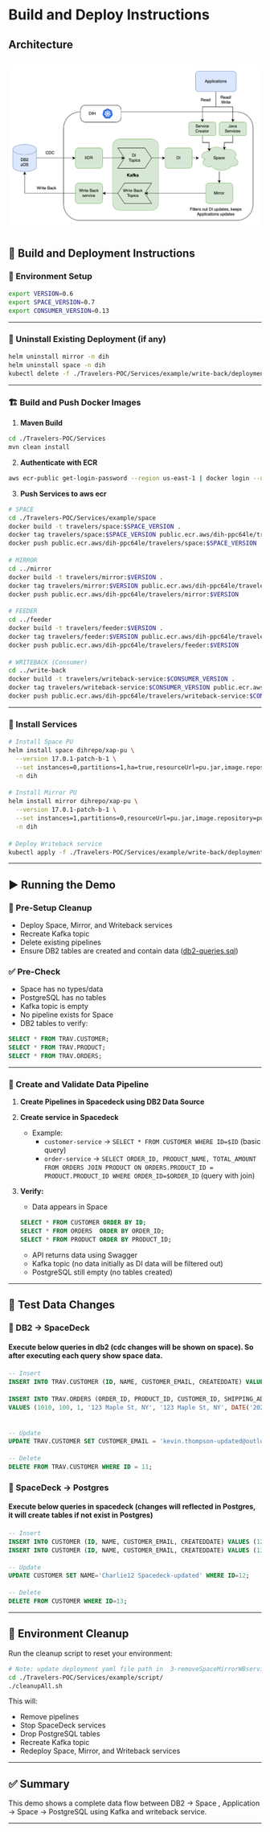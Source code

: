 # Build and Deploy Instructions

## Architecture   
![travelers-architecture.png](image/travelers-architecture.png)
---

## 🔧 Build and Deployment Instructions

### 🔁 Environment Setup

```sh
export VERSION=0.6
export SPACE_VERSION=0.7
export CONSUMER_VERSION=0.13
```

---

### 🚫 Uninstall Existing Deployment (if any)

```sh
helm uninstall mirror -n dih
helm uninstall space -n dih
kubectl delete -f ./Travelers-POC/Services/example/write-back/deployment.yaml
```

---

### 🏗️ Build and Push Docker Images

1. **Maven Build**

```sh
cd ./Travelers-POC/Services
mvn clean install
```

2. **Authenticate with ECR**

```sh
aws ecr-public get-login-password --region us-east-1 | docker login --username AWS --password-stdin public.ecr.aws/dih-ppc64le
```

3. **Push Services to aws ecr**

```sh
# SPACE
cd ./Travelers-POC/Services/example/space
docker build -t travelers/space:$SPACE_VERSION .
docker tag travelers/space:$SPACE_VERSION public.ecr.aws/dih-ppc64le/travelers/space:$SPACE_VERSION
docker push public.ecr.aws/dih-ppc64le/travelers/space:$SPACE_VERSION

# MIRROR
cd ../mirror
docker build -t travelers/mirror:$VERSION .
docker tag travelers/mirror:$VERSION public.ecr.aws/dih-ppc64le/travelers/mirror:$VERSION
docker push public.ecr.aws/dih-ppc64le/travelers/mirror:$VERSION

# FEEDER
cd ../feeder
docker build -t travelers/feeder:$VERSION .
docker tag travelers/feeder:$VERSION public.ecr.aws/dih-ppc64le/travelers/feeder:$VERSION
docker push public.ecr.aws/dih-ppc64le/travelers/feeder:$VERSION

# WRITEBACK (Consumer)
cd ../write-back
docker build -t travelers/writeback-service:$CONSUMER_VERSION .
docker tag travelers/writeback-service:$CONSUMER_VERSION public.ecr.aws/dih-ppc64le/travelers/writeback-service:$CONSUMER_VERSION
docker push public.ecr.aws/dih-ppc64le/travelers/writeback-service:$CONSUMER_VERSION
```

---

### 🚀 Install Services

```sh
# Install Space PU
helm install space dihrepo/xap-pu \
  --version 17.0.1-patch-b-1 \
  --set instances=0,partitions=1,ha=true,resourceUrl=pu.jar,image.repository=public.ecr.aws/dih-ppc64le/travelers/space,image.tag=$SPACE_VERSION \
  -n dih

# Install Mirror PU
helm install mirror dihrepo/xap-pu \
  --version 17.0.1-patch-b-1 \
  --set instances=1,partitions=0,resourceUrl=pu.jar,image.repository=public.ecr.aws/dih-ppc64le/travelers/mirror,image.tag=$VERSION \
  -n dih

# Deploy Writeback service
kubectl apply -f ./Travelers-POC/Services/example/write-back/deployment.yaml
```

---

## ▶️ Running the Demo

### 🧹 Pre-Setup Cleanup

- Deploy Space, Mirror, and Writeback services
- Recreate Kafka topic
- Delete existing pipelines
- Ensure DB2 tables are created and contain data ([db2-queries.sql](example/script/db2-queries.sql))

### ✅ Pre-Check

- Space has no types/data
- PostgreSQL has no tables
- Kafka topic is empty
- No pipeline exists for Space
- DB2 tables to verify:

```sql
SELECT * FROM TRAV.CUSTOMER;
SELECT * FROM TRAV.PRODUCT;
SELECT * FROM TRAV.ORDERS;
```

---

### 🔄 Create and Validate Data Pipeline

1. **Create Pipelines in Spacedeck using DB2 Data Source**
2. **Create service in Spacedeck**
    - Example:
        - `customer-service` → `SELECT * FROM CUSTOMER WHERE ID=$ID` (basic query)
        - `order-service` → `SELECT ORDER_ID, PRODUCT_NAME, TOTAL_AMOUNT FROM ORDERS JOIN PRODUCT ON ORDERS.PRODUCT_ID = PRODUCT.PRODUCT_ID WHERE ORDER_ID=$ORDER_ID`  (query with join)

2. **Verify:**
    - Data appears in Space
    ```sql
    SELECT * FROM CUSTOMER ORDER BY ID; 
    SELECT * FROM ORDERS  ORDER BY ORDER_ID;  
    SELECT * FROM PRODUCT ORDER BY PRODUCT_ID; 
    ```
    - API returns data using Swagger
    - Kafka topic (no data initially as DI data will be filtered out)
    - PostgreSQL still empty (no tables created)

---

## 🧪 Test Data Changes

### 🔁 DB2 → SpaceDeck
#### Execute below queries in db2 (cdc changes will be shown on space). So after executing each query show space data.
```sql
-- Insert
INSERT INTO TRAV.CUSTOMER (ID, NAME, CUSTOMER_EMAIL, CREATEDDATE) VALUES (11, 'Kevin ThompsonDB2', 'kevin.db2@gmail.com', DATE('2024-11-01'));

INSERT INTO TRAV.ORDERS (ORDER_ID, PRODUCT_ID, CUSTOMER_ID, SHIPPING_ADDRESS, BILLING_ADDRESS, ORDER_DATE, DELIVERY_DATE, ORDER_STATUS, QUANTITY, TOTAL_AMOUNT, PAYMENT_METHOD, CREATED_AT, UPDATED_AT)
VALUES (1010, 100, 1, '123 Maple St, NY', '123 Maple St, NY', DATE('2024-07-05'), NULL, 'Pending', 1, 29.99, 'Credit Card', DATE('2024-07-05'), DATE('2024-07-05'));


-- Update
UPDATE TRAV.CUSTOMER SET CUSTOMER_EMAIL = 'kevin.thompson-updated@outlook.com' WHERE ID = 11;

-- Delete
DELETE FROM TRAV.CUSTOMER WHERE ID = 11;
```

### 🔁 SpaceDeck → Postgres
#### Execute below queries in spacedeck (changes will reflected in Postgres, it will create tables if not exist in Postgres)
```sql
-- Insert
INSERT INTO CUSTOMER (ID, NAME, CUSTOMER_EMAIL, CREATEDDATE) VALUES (12, 'Charlie Spacedeck', 'charlie.spacedeck1@gmail.com', '2024-12-01');
INSERT INTO CUSTOMER (ID, NAME, CUSTOMER_EMAIL, CREATEDDATE) VALUES (13, 'ALice Spacedeck', 'charlie.spacedeck2@gmail.com', '2024-12-01');

-- Update
UPDATE CUSTOMER SET NAME='Charlie12 Spacedeck-updated' WHERE ID=12;

-- Delete
DELETE FROM CUSTOMER WHERE ID=13;
```

---

## 🧹 Environment Cleanup

Run the cleanup script to reset your environment:

```sh
# Note: update deployment yaml file path in  3-removeSpaceMirrorWBservice.sh, 6-deploySpaceMirrorWBservice.sh as per your path
cd ./Travelers-POC/Services/example/script/
./cleanupAll.sh
```

This will:

- Remove pipelines
- Stop SpaceDeck services
- Drop PostgreSQL tables
- Recreate Kafka topic
- Redeploy Space, Mirror, and Writeback services

---

## ✅ Summary

This demo shows a complete data flow between DB2 → Space , Application -> Space → PostgreSQL using Kafka and writeback service.

---